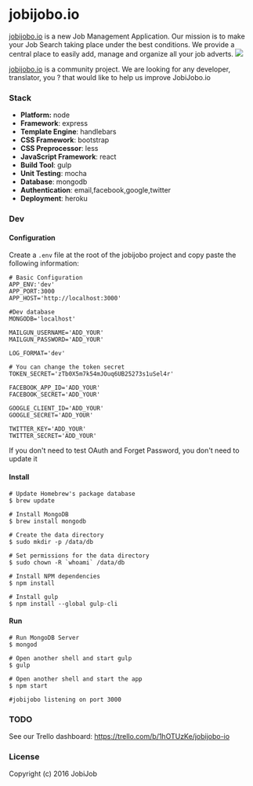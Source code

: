 # jobijobo.io

[jobijobo.io](https://jobijobo.io) is a new Job Management Application.
Our mission is to make your Job Search taking place under the best conditions.
We provide a central place to easily add, manage and organize all your job adverts.
![](https://jobijobo.io)

[jobijobo.io](https://jobijobo.io) is a community project.
We are looking for any developer, translator, you ? that would like to help us improve JobiJobo.io

### Stack
- **Platform:** node
- **Framework**: express
- **Template Engine**: handlebars
- **CSS Framework**: bootstrap
- **CSS Preprocessor**: less
- **JavaScript Framework**: react
- **Build Tool**: gulp
- **Unit Testing**: mocha
- **Database**: mongodb
- **Authentication**: email,facebook,google,twitter
- **Deployment**: heroku

### Dev

#### Configuration
Create a `.env` file at the root of the jobijobo project and copy paste the following information:
```
# Basic Configuration
APP_ENV:'dev'
APP_PORT:3000
APP_HOST='http://localhost:3000'

#Dev database
MONGODB='localhost'

MAILGUN_USERNAME='ADD_YOUR'
MAILGUN_PASSWORD='ADD_YOUR'

LOG_FORMAT='dev'

# You can change the token secret
TOKEN_SECRET='zTb0X5m7k54mJOuq6UB25273s1uSel4r'

FACEBOOK_APP_ID='ADD_YOUR'
FACEBOOK_SECRET='ADD_YOUR'

GOOGLE_CLIENT_ID='ADD_YOUR'
GOOGLE_SECRET='ADD_YOUR'

TWITTER_KEY='ADD_YOUR'
TWITTER_SECRET='ADD_YOUR'
```
If you don't need to test OAuth and Forget Password, you don't need to update it

#### Install
```
# Update Homebrew's package database
$ brew update

# Install MongoDB
$ brew install mongodb

# Create the data directory
$ sudo mkdir -p /data/db

# Set permissions for the data directory
$ sudo chown -R `whoami` /data/db

# Install NPM dependencies
$ npm install

# Install gulp
$ npm install --global gulp-cli
```

#### Run
```
# Run MongoDB Server
$ mongod

# Open another shell and start gulp
$ gulp

# Open another shell and start the app
$ npm start

#jobijobo listening on port 3000
```

### TODO
See our Trello dashboard:
https://trello.com/b/1hOTUzKe/jobijobo-io


### License
Copyright (c) 2016 JobiJob
